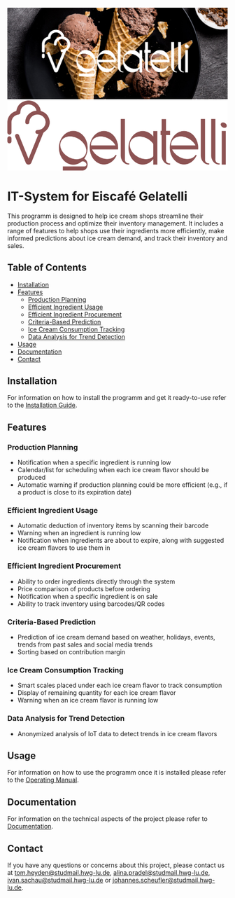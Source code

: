 ![LogoGelatelli](Images/gelatelli-Vordergrund.jpg)
![LogoGelatelli](Images/Logo_gelatelli.svg)


# IT-System for Eiscafé Gelatelli

This programm is designed to help ice cream shops streamline their production process and optimize their inventory management. It includes a range of features to help shops use their ingredients more efficiently, make informed predictions about ice cream demand, and track their inventory and sales.

## Table of Contents
- [Installation](#installation)
- [Features](#features)
  - [Production Planning](#production-planning)
  - [Efficient Ingredient Usage](#efficient-ingredient-usage)
  - [Efficient Ingredient Procurement](#efficient-ingredient-procurement)
  - [Criteria-Based Prediction](#criteria-based-prediction)
  - [Ice Cream Consumption Tracking](#ice-cream-consumption-tracking)
  - [Data Analysis for Trend Detection](#data-analysis-for-trend-detection)
- [Usage](#usage)
- [Documentation](#documentation)
- [Contact](#contact)

## Installation
For information on how to install the programm and get it ready-to-use refer to the [Installation Guide](Documentation/Installation%20Guide.md).

## Features

### Production Planning
* Notification when a specific ingredient is running low
* Calendar/list for scheduling when each ice cream flavor should be produced
* Automatic warning if production planning could be more efficient (e.g., if a product is close to its expiration date)

### Efficient Ingredient Usage
* Automatic deduction of inventory items by scanning their barcode
* Warning when an ingredient is running low
* Notification when ingredients are about to expire, along with suggested ice cream flavors to use them in

### Efficient Ingredient Procurement
* Ability to order ingredients directly through the system
* Price comparison of products before ordering
* Notification when a specific ingredient is on sale
* Ability to track inventory using barcodes/QR codes

### Criteria-Based Prediction
* Prediction of ice cream demand based on weather, holidays, events, trends from past sales and social media trends
* Sorting based on contribution margin

### Ice Cream Consumption Tracking
* Smart scales placed under each ice cream flavor to track consumption
* Display of remaining quantity for each ice cream flavor
* Warning when an ice cream flavor is running low

### Data Analysis for Trend Detection
* Anonymized analysis of IoT data to detect trends in ice cream flavors


## Usage

For information on how to use the programm once it is installed please refer to the [Operating Manual](Documentation/Operating%20Manual.md).

## Documentation

For information on the technical aspects of the project please refer to [Documentation](Documentation/Documentation.md).

## Contact

If you have any questions or concerns about this project, please contact us at tom.heyden@studmail.hwg-lu.de, alina.pradel@studmail.hwg-lu.de, ivan.sachau@studmail.hwg-lu.de or johannes.scheufler@studmail.hwg-lu.de.
